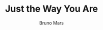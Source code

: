 ---
layout: post
title: Just the Way You Are
author: Bruno Mars
language: "Français"
image:
  artist: bruno-mars.png
---